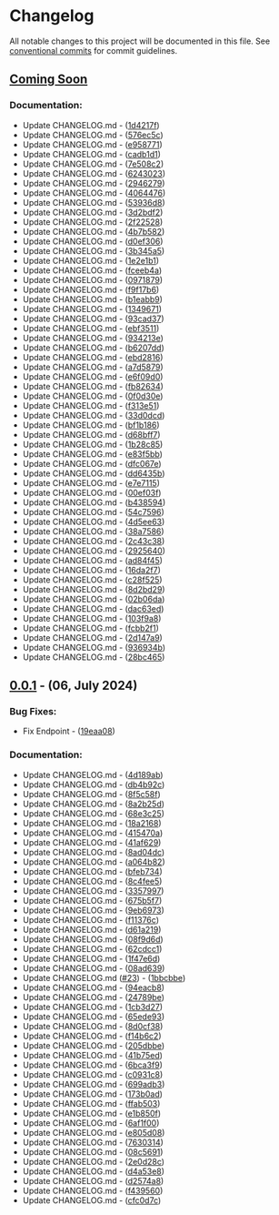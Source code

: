 # Changelog

All notable changes to this project will be documented in this file. See [conventional commits](https://www.conventionalcommits.org/) for commit guidelines.

## [Coming Soon](https://github.com/DroidWorksStudio/EasyLauncher/tree/HEAD)

### Documentation:

- Update CHANGELOG.md - ([1d4217f](https://github.com/DroidWorksStudio/DoNotEnter/commit/1d4217f97e30128e9f87e49f4d35885c765a8c97))
- Update CHANGELOG.md - ([576ec5c](https://github.com/DroidWorksStudio/DoNotEnter/commit/576ec5c9f9f91d7e2d681dbea162745cfbab6e79))
- Update CHANGELOG.md - ([e958771](https://github.com/DroidWorksStudio/DoNotEnter/commit/e958771c17e9af37d3e6c25c93211769ec2eeb81))
- Update CHANGELOG.md - ([cadb1d1](https://github.com/DroidWorksStudio/DoNotEnter/commit/cadb1d1350edc6f03a57b30397235a84b5a52657))
- Update CHANGELOG.md - ([7e508c2](https://github.com/DroidWorksStudio/DoNotEnter/commit/7e508c2767e727660b3f5d801771f56e91d6f1a8))
- Update CHANGELOG.md - ([6243023](https://github.com/DroidWorksStudio/DoNotEnter/commit/6243023813a5a3e789aec26910239341eaf2209f))
- Update CHANGELOG.md - ([2946279](https://github.com/DroidWorksStudio/DoNotEnter/commit/2946279c5db6cd7e3415a35b1c3dd8d695b008a3))
- Update CHANGELOG.md - ([4064476](https://github.com/DroidWorksStudio/DoNotEnter/commit/4064476b1e8723ff59582ec4a510e5d44af9fbf4))
- Update CHANGELOG.md - ([53936d8](https://github.com/DroidWorksStudio/DoNotEnter/commit/53936d80afb52b9b600101ab120d2a699cd5e917))
- Update CHANGELOG.md - ([3d2bdf2](https://github.com/DroidWorksStudio/DoNotEnter/commit/3d2bdf2db73cc329b024f61851763ab2e065307b))
- Update CHANGELOG.md - ([2f22528](https://github.com/DroidWorksStudio/DoNotEnter/commit/2f225283a903f5c2af894b42c22cc1702bbfd7ad))
- Update CHANGELOG.md - ([4b7b582](https://github.com/DroidWorksStudio/DoNotEnter/commit/4b7b582f14c44bea91ff68ca6d4651b947f6d47b))
- Update CHANGELOG.md - ([d0ef306](https://github.com/DroidWorksStudio/DoNotEnter/commit/d0ef306455244931ff46a14662f79f74c0d64b79))
- Update CHANGELOG.md - ([3b345a5](https://github.com/DroidWorksStudio/DoNotEnter/commit/3b345a5a1ed8e0574ebd5a5d118f0b722bf25b2d))
- Update CHANGELOG.md - ([1e2e1b1](https://github.com/DroidWorksStudio/DoNotEnter/commit/1e2e1b1cd62d932239f717ea355e8f7fbd072033))
- Update CHANGELOG.md - ([fceeb4a](https://github.com/DroidWorksStudio/DoNotEnter/commit/fceeb4ab901b495d53bbe59ed68deffd862d985d))
- Update CHANGELOG.md - ([0971879](https://github.com/DroidWorksStudio/DoNotEnter/commit/0971879dcfa1e74f3de5e3d5b93a45e26b04e917))
- Update CHANGELOG.md - ([f9f17b6](https://github.com/DroidWorksStudio/DoNotEnter/commit/f9f17b6b59bb22e1941c8053bca681c083ce71d6))
- Update CHANGELOG.md - ([b1eabb9](https://github.com/DroidWorksStudio/DoNotEnter/commit/b1eabb9490ade1ba66a9502598fa754c6e66b7fb))
- Update CHANGELOG.md - ([1349671](https://github.com/DroidWorksStudio/DoNotEnter/commit/1349671d3628b2bf6a3b9053dc1514c2bb162cf1))
- Update CHANGELOG.md - ([93cad37](https://github.com/DroidWorksStudio/DoNotEnter/commit/93cad37abca2deeb1db74bd7f1e9309bf1ddaf4c))
- Update CHANGELOG.md - ([ebf3511](https://github.com/DroidWorksStudio/DoNotEnter/commit/ebf35118cdd9d21cc221652ac0a1eeab6bda2711))
- Update CHANGELOG.md - ([934213e](https://github.com/DroidWorksStudio/DoNotEnter/commit/934213eb74606ec6bf99ce4b5c796d09a71c5160))
- Update CHANGELOG.md - ([b6207dd](https://github.com/DroidWorksStudio/DoNotEnter/commit/b6207dda3686104cf8c353985fd9283d9038ce64))
- Update CHANGELOG.md - ([ebd2816](https://github.com/DroidWorksStudio/DoNotEnter/commit/ebd28166dc65950ca0b712021ca07083403d2ec9))
- Update CHANGELOG.md - ([a7d5879](https://github.com/DroidWorksStudio/DoNotEnter/commit/a7d58790e3168fff6546930957988866d20f2296))
- Update CHANGELOG.md - ([e6f09d0](https://github.com/DroidWorksStudio/DoNotEnter/commit/e6f09d0c802a2375fa642d5711dd0364f07d1bbc))
- Update CHANGELOG.md - ([fb82634](https://github.com/DroidWorksStudio/DoNotEnter/commit/fb82634b316bc36e984a3687dc7108b76ef20749))
- Update CHANGELOG.md - ([0f0d30e](https://github.com/DroidWorksStudio/DoNotEnter/commit/0f0d30eb3b655afc5f967e794d27fced5e4dc415))
- Update CHANGELOG.md - ([f313e51](https://github.com/DroidWorksStudio/DoNotEnter/commit/f313e5162a44059425be84cdea02214bd5a64c12))
- Update CHANGELOG.md - ([33d0dcd](https://github.com/DroidWorksStudio/DoNotEnter/commit/33d0dcda962ce5adedaaa0b9622eff1a5656ef57))
- Update CHANGELOG.md - ([bf1b186](https://github.com/DroidWorksStudio/DoNotEnter/commit/bf1b186d55030a344bde3ae0cfe8731e36d3fe36))
- Update CHANGELOG.md - ([d68bff7](https://github.com/DroidWorksStudio/DoNotEnter/commit/d68bff789ef3438c75388eebf1dfcbf2193239df))
- Update CHANGELOG.md - ([1b28c85](https://github.com/DroidWorksStudio/DoNotEnter/commit/1b28c85bf433bb6940cb0d0d8fb4cb2752209549))
- Update CHANGELOG.md - ([e83f5bb](https://github.com/DroidWorksStudio/DoNotEnter/commit/e83f5bb00d356279263c86ee387531a2b1f06cc6))
- Update CHANGELOG.md - ([dfc067e](https://github.com/DroidWorksStudio/DoNotEnter/commit/dfc067ef536842b269032416d8ddfee79130334b))
- Update CHANGELOG.md - ([dd6435b](https://github.com/DroidWorksStudio/DoNotEnter/commit/dd6435b87abed6b43b8616ea1b25158f70ccca52))
- Update CHANGELOG.md - ([e7e7115](https://github.com/DroidWorksStudio/DoNotEnter/commit/e7e7115cdd99ec3793e78af344123d361e18a636))
- Update CHANGELOG.md - ([00ef03f](https://github.com/DroidWorksStudio/DoNotEnter/commit/00ef03f80dcc75a6f135c5a8acf2522de1f09e4f))
- Update CHANGELOG.md - ([b438594](https://github.com/DroidWorksStudio/DoNotEnter/commit/b438594209d1e04442afc86e1a99d142cd22df99))
- Update CHANGELOG.md - ([54c7596](https://github.com/DroidWorksStudio/DoNotEnter/commit/54c7596f38d98a30de7f404bc7af27976a74a187))
- Update CHANGELOG.md - ([4d5ee63](https://github.com/DroidWorksStudio/DoNotEnter/commit/4d5ee634014dd3d3bdaa9fe5d65134dfc14ba7b1))
- Update CHANGELOG.md - ([38a7586](https://github.com/DroidWorksStudio/DoNotEnter/commit/38a7586e3f6d4c7639d9511475f878602c89762e))
- Update CHANGELOG.md - ([2c43c38](https://github.com/DroidWorksStudio/DoNotEnter/commit/2c43c38496374496c4db4995dc38279584afc229))
- Update CHANGELOG.md - ([2925640](https://github.com/DroidWorksStudio/DoNotEnter/commit/292564060bcc492241ef80f64827d64b763bb960))
- Update CHANGELOG.md - ([ad84f45](https://github.com/DroidWorksStudio/DoNotEnter/commit/ad84f4563100e008287c097d6c07e0486be2f924))
- Update CHANGELOG.md - ([16da2f7](https://github.com/DroidWorksStudio/DoNotEnter/commit/16da2f7823a9f3bd8446f31794d61b7a278efba1))
- Update CHANGELOG.md - ([c28f525](https://github.com/DroidWorksStudio/DoNotEnter/commit/c28f525de9614fb3dc9a2f869918d52d76f372b3))
- Update CHANGELOG.md - ([8d2bd29](https://github.com/DroidWorksStudio/DoNotEnter/commit/8d2bd2981cdf43afe507860583256bac6cae8fd2))
- Update CHANGELOG.md - ([02b06da](https://github.com/DroidWorksStudio/DoNotEnter/commit/02b06da6c3bc64cae507ed81d569daa0accb5d06))
- Update CHANGELOG.md - ([dac63ed](https://github.com/DroidWorksStudio/DoNotEnter/commit/dac63edeba53a88f004902459aa50b50d705dc9c))
- Update CHANGELOG.md - ([103f9a8](https://github.com/DroidWorksStudio/DoNotEnter/commit/103f9a8cbd283fddf19842ee115ef451a02e0bc6))
- Update CHANGELOG.md - ([fcbb2f1](https://github.com/DroidWorksStudio/DoNotEnter/commit/fcbb2f1b9fafc0bef0ef8bc608fb2db0438c56a7))
- Update CHANGELOG.md - ([2d147a9](https://github.com/DroidWorksStudio/DoNotEnter/commit/2d147a96d32a3d137eb26662829a18fad817be04))
- Update CHANGELOG.md - ([936934b](https://github.com/DroidWorksStudio/DoNotEnter/commit/936934b85d15f3fb0c8ebfc36bc2b0d96be10445))
- Update CHANGELOG.md - ([28bc465](https://github.com/DroidWorksStudio/DoNotEnter/commit/28bc465231624691ee060e61f40f4331cdd98428))

## [0.0.1](https://github.com/DroidWorksStudio/EasyLauncher/tree/0.0.1) - (06, July 2024)

### Bug Fixes:

- Fix Endpoint - ([19eaa08](https://github.com/DroidWorksStudio/DoNotEnter/commit/19eaa08367b0af1eeb6a0c5c808ae8d00bdf1df8))

### Documentation:

- Update CHANGELOG.md - ([4d189ab](https://github.com/DroidWorksStudio/DoNotEnter/commit/4d189ab39c494da39ffa5e252749b3b4f3bb638b))
- Update CHANGELOG.md - ([db4b92c](https://github.com/DroidWorksStudio/DoNotEnter/commit/db4b92c140509a024bee19efd3633891b69c4840))
- Update CHANGELOG.md - ([8f5c58f](https://github.com/DroidWorksStudio/DoNotEnter/commit/8f5c58f75a8e927abf90bd7d02c65eb0c16939d8))
- Update CHANGELOG.md - ([8a2b25d](https://github.com/DroidWorksStudio/DoNotEnter/commit/8a2b25da0e581df4652011e0f439bbee4802e665))
- Update CHANGELOG.md - ([68e3c25](https://github.com/DroidWorksStudio/DoNotEnter/commit/68e3c2583d015a7810fbdfc3442bd6769de2646f))
- Update CHANGELOG.md - ([18a2168](https://github.com/DroidWorksStudio/DoNotEnter/commit/18a216809c8d5bee4943bfe1e5e71ac654207ee6))
- Update CHANGELOG.md - ([415470a](https://github.com/DroidWorksStudio/DoNotEnter/commit/415470a9b344ffa35ac0f37cbde441b436a96475))
- Update CHANGELOG.md - ([41af629](https://github.com/DroidWorksStudio/DoNotEnter/commit/41af62942d19d2de42535757da8bca7f096daec0))
- Update CHANGELOG.md - ([8ad04dc](https://github.com/DroidWorksStudio/DoNotEnter/commit/8ad04dc9a1e5bd2f6c998bfe8784771adb2f036a))
- Update CHANGELOG.md - ([a064b82](https://github.com/DroidWorksStudio/DoNotEnter/commit/a064b828438cea363d297ac4efaebc38523b516f))
- Update CHANGELOG.md - ([bfeb734](https://github.com/DroidWorksStudio/DoNotEnter/commit/bfeb73430292522e357d4eaeab46f9c08b2b57fa))
- Update CHANGELOG.md - ([8c4fee5](https://github.com/DroidWorksStudio/DoNotEnter/commit/8c4fee5659efb1663770e65e4b14bee721c3b436))
- Update CHANGELOG.md - ([3357997](https://github.com/DroidWorksStudio/DoNotEnter/commit/335799704bb31eb7930a6eba1fadfc8c7f73bf80))
- Update CHANGELOG.md - ([675b5f7](https://github.com/DroidWorksStudio/DoNotEnter/commit/675b5f71edaaa233ebd371d594551f7330756f9f))
- Update CHANGELOG.md - ([9eb6973](https://github.com/DroidWorksStudio/DoNotEnter/commit/9eb6973e71db2c65a2929ca5858e95bdab197973))
- Update CHANGELOG.md - ([f11376c](https://github.com/DroidWorksStudio/DoNotEnter/commit/f11376cf623e9fb52f7a4799dcea703401414a6e))
- Update CHANGELOG.md - ([d61a219](https://github.com/DroidWorksStudio/DoNotEnter/commit/d61a2191fbf9e79bbccc24b244fd7a76e053c370))
- Update CHANGELOG.md - ([08f9d6d](https://github.com/DroidWorksStudio/DoNotEnter/commit/08f9d6d1ef1a01e407247bc16ba7d5f677789d42))
- Update CHANGELOG.md - ([62cdcc1](https://github.com/DroidWorksStudio/DoNotEnter/commit/62cdcc173aa384069a74708fa58001b879b87afd))
- Update CHANGELOG.md - ([1f47e6d](https://github.com/DroidWorksStudio/DoNotEnter/commit/1f47e6d1b356e626288749c22e28681acf406c9c))
- Update CHANGELOG.md - ([08ad639](https://github.com/DroidWorksStudio/DoNotEnter/commit/08ad6398bdace51f2f6e9a01dff2f5372f93eee8))
- Update CHANGELOG.md ([#23](https://github.com/DroidWorksStudio/EasyLauncher/issues/23)) - ([1bbcbbe](https://github.com/DroidWorksStudio/DoNotEnter/commit/1bbcbbec872cb8e4e1c2d2568bf69a924ddaf881))
- Update CHANGELOG.md - ([94eacb8](https://github.com/DroidWorksStudio/DoNotEnter/commit/94eacb84302f2ca1a3da0bf7ee6c1d5e646522e6))
- Update CHANGELOG.md - ([24789be](https://github.com/DroidWorksStudio/DoNotEnter/commit/24789bed991eacbfd72ad2daf49d6c3f07be9342))
- Update CHANGELOG.md - ([1cb3d27](https://github.com/DroidWorksStudio/DoNotEnter/commit/1cb3d27350a45f8e0d35748857457c2d437675cc))
- Update CHANGELOG.md - ([65ede93](https://github.com/DroidWorksStudio/DoNotEnter/commit/65ede9396319522e1e1a789d7d40c51887c405a0))
- Update CHANGELOG.md - ([8d0cf38](https://github.com/DroidWorksStudio/DoNotEnter/commit/8d0cf385ead7e95098614f63750c6be76e9f6146))
- Update CHANGELOG.md - ([f14b6c2](https://github.com/DroidWorksStudio/DoNotEnter/commit/f14b6c2c685713177e238d2f8934163d97ee843a))
- Update CHANGELOG.md - ([205dbbe](https://github.com/DroidWorksStudio/DoNotEnter/commit/205dbbeaded4bac3a85612ef3192f99f1bfb2443))
- Update CHANGELOG.md - ([41b75ed](https://github.com/DroidWorksStudio/DoNotEnter/commit/41b75edc15198bc905ce64b4cecf8662d111d780))
- Update CHANGELOG.md - ([6bca3f9](https://github.com/DroidWorksStudio/DoNotEnter/commit/6bca3f9d90df6fab0f97997d5808865411f04060))
- Update CHANGELOG.md - ([c0931c8](https://github.com/DroidWorksStudio/DoNotEnter/commit/c0931c8731b02f6da98c21d40f2fab10a6b4541b))
- Update CHANGELOG.md - ([699adb3](https://github.com/DroidWorksStudio/DoNotEnter/commit/699adb3a3abc53b5b2048d5c5dc2478a8a4aa10f))
- Update CHANGELOG.md - ([173b0ad](https://github.com/DroidWorksStudio/DoNotEnter/commit/173b0ad1aa957af2cac6e58ac68679dd3f63d8cf))
- Update CHANGELOG.md - ([ffab503](https://github.com/DroidWorksStudio/DoNotEnter/commit/ffab5037f7944dd6e18e668624765158fa19cff3))
- Update CHANGELOG.md - ([e1b850f](https://github.com/DroidWorksStudio/DoNotEnter/commit/e1b850fa071f6408571c3c60d711663db7f665d3))
- Update CHANGELOG.md - ([6af1f00](https://github.com/DroidWorksStudio/DoNotEnter/commit/6af1f0060a7f3b8c61f93b5df3c26f8506da25dc))
- Update CHANGELOG.md - ([e805d08](https://github.com/DroidWorksStudio/DoNotEnter/commit/e805d08eb8b101c047a0f56e19a081844aeee390))
- Update CHANGELOG.md - ([7630314](https://github.com/DroidWorksStudio/DoNotEnter/commit/76303148c9291c469a1b2f006e14da3a03863265))
- Update CHANGELOG.md - ([08c5691](https://github.com/DroidWorksStudio/DoNotEnter/commit/08c56912c160c1189d3c14bff37bbb1874a2077b))
- Update CHANGELOG.md - ([2e0d28c](https://github.com/DroidWorksStudio/DoNotEnter/commit/2e0d28ce33a61e83bef5ab4c391da002d6131484))
- Update CHANGELOG.md - ([d4a53e8](https://github.com/DroidWorksStudio/DoNotEnter/commit/d4a53e86b258232136d778f6f08e1646c07e05ba))
- Update CHANGELOG.md - ([d2574a8](https://github.com/DroidWorksStudio/DoNotEnter/commit/d2574a8cbb10c431a992d3d859ead6e841e245aa))
- Update CHANGELOG.md - ([f439560](https://github.com/DroidWorksStudio/DoNotEnter/commit/f43956075682c02ff5f49a319151e6561697fb37))
- Update CHANGELOG.md - ([cfc0d7c](https://github.com/DroidWorksStudio/DoNotEnter/commit/cfc0d7c275c972571c95d98aae4801d544004e17))

<!-- Generated by DroidWorks Studio -->
